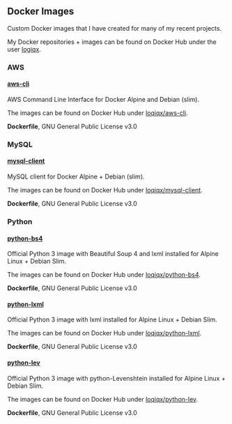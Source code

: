 ## Docker Images

Custom Docker images that I have created for many of my recent projects.

My Docker repositories + images can be found on Docker Hub under the user [logiqx](https://hub.docker.com/u/logiqx).



### AWS

#### [aws-cli](https://github.com/Logiqx/aws-cli)

AWS Command Line Interface for Docker  Alpine and Debian (slim).

The images can be found on Docker Hub under [loqiqx/aws-cli](https://hub.docker.com/r/logiqx/aws-cli).

**Dockerfile**, GNU General Public License v3.0



### MySQL

#### [mysql-client](https://github.com/Logiqx/mysql-client)

MySQL client for Docker  Alpine + Debian (slim).

The images can be found on Docker Hub under [loqiqx/mysql-client](https://hub.docker.com/r/logiqx/mysql-client).

**Dockerfile**, GNU General Public License v3.0



### Python

#### [python-bs4](https://github.com/Logiqx/python-bs4)

Official Python 3 image with Beautiful Soup 4 and lxml installed for Alpine Linux + Debian Slim.

The images can be found on Docker Hub under [loqiqx/python-bs4](https://hub.docker.com/r/logiqx/python-bs4).

**Dockerfile**, GNU General Public License v3.0



#### [python-lxml](https://github.com/Logiqx/python-lxml)

Official Python 3 image with lxml installed for Alpine Linux + Debian Slim.

The images can be found on Docker Hub under [loqiqx/python-lxml](https://hub.docker.com/r/logiqx/python-lxml).

**Dockerfile**, GNU General Public License v3.0



#### [python-lev](https://github.com/Logiqx/python-lev)

Official Python 3 image with python-Levenshtein installed for Alpine Linux + Debian Slim.

The images can be found on Docker Hub under [loqiqx/python-lev](https://hub.docker.com/r/logiqx/python-lev).

**Dockerfile**, GNU General Public License v3.0
